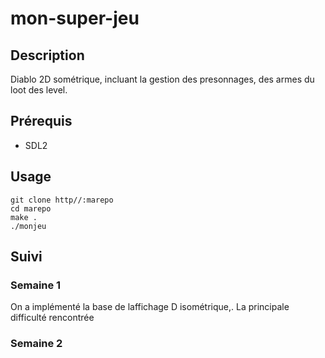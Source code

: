 # mon-super-jeu

## Description 

Diablo 2D sométrique, incluant la gestion des presonnages, des armes du loot des level.

## Prérequis 
- SDL2

## Usage
```
git clone http//:marepo
cd marepo
make . 
./monjeu
```

## Suivi 

### Semaine 1

On a implémenté la base de laffichage D isométrique,. La principale difficulté rencontrée  

### Semaine 2

